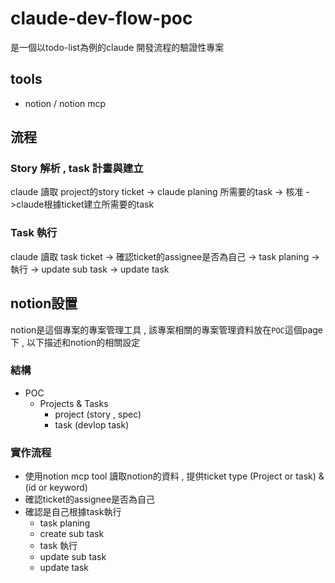 # claude-dev-flow-poc
是一個以todo-list為例的claude 開發流程的驗證性專案

## tools
- notion / notion mcp

## 流程
### Story 解析 , task 計畫與建立
claude 讀取 project的story ticket -> claude planing 所需要的task -> 核准 ->claude根據ticket建立所需要的task

### Task 執行
claude 讀取 task ticket -> 確認ticket的assignee是否為自己 -> task planing -> 執行 -> update sub task -> update task

## notion設置
notion是這個專案的專案管理工具 , 該專案相關的專案管理資料放在`POC`這個page下 , 以下描述和notion的相關設定
### 結構
- POC
  - Projects & Tasks
    - project (story , spec)
    - task (devlop task)
### 實作流程
- 使用notion mcp tool 讀取notion的資料 , 提供ticket type (Project or task) & (id or keyword)
- 確認ticket的assignee是否為自己
- 確認是自己根據task執行
  - task planing
  - create sub task
  - task 執行
  - update sub task
  - update task